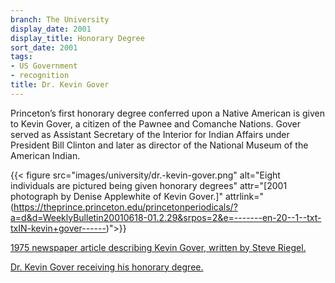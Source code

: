 ```yaml
---
branch: The University
display_date: 2001
display_title: Honorary Degree
sort_date: 2001
tags:
- US Government
- recognition
title: Dr. Kevin Gover
---
```


Princeton’s first honorary degree conferred upon a Native American is given to Kevin Gover, a citizen of the Pawnee and Comanche Nations. Gover served as Assistant Secretary of the Interior for Indian Affairs under President Bill Clinton and later as director of the National Museum of the American Indian.


{{< figure src="images/university/dr.-kevin-gover.png" alt="Eight individuals are pictured being given honorary degrees" attr="[2001 photograph by Denise Applewhite of Kevin Gover.]" attrlink="(https://theprince.princeton.edu/princetonperiodicals/?a=d&d=WeeklyBulletin20010618-01.2.29&srpos=2&e=-------en-20--1--txt-txIN-kevin+gover------)">}}



[1975 newspaper article describing Kevin Gover, written by Steve Riegel.](https://theprince.princeton.edu/princetonperiodicals/?a=d&d=Princetonian19751119-01.1.3&e=-------en-20--1--txt-txIN-alfonso+ortiz------)



[Dr. Kevin Gover receiving his honorary degree.](https://www.jstor.org/stable/10.25290/prinunivlibrchro.67.2.0420?seq=15#metadata_info_tab_contents)



